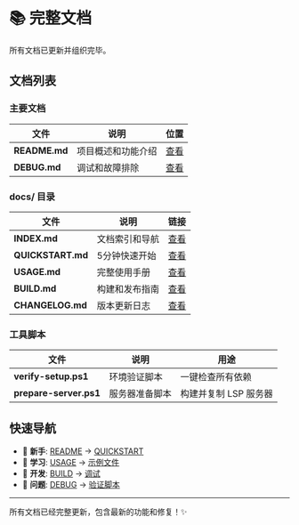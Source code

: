 # 📚 完整文档

所有文档已更新并组织完毕。

## 文档列表

### 主要文档

| 文件 | 说明 | 位置 |
|------|------|------|
| **README.md** | 项目概述和功能介绍 | [查看](README.md) |
| **DEBUG.md** | 调试和故障排除 | [查看](DEBUG.md) |

### docs/ 目录

| 文件 | 说明 | 链接 |
|------|------|------|
| **INDEX.md** | 文档索引和导航 | [查看](docs/INDEX.md) |
| **QUICKSTART.md** | 5分钟快速开始 | [查看](docs/QUICKSTART.md) |
| **USAGE.md** | 完整使用手册 | [查看](docs/USAGE.md) |
| **BUILD.md** | 构建和发布指南 | [查看](docs/BUILD.md) |
| **CHANGELOG.md** | 版本更新日志 | [查看](docs/CHANGELOG.md) |

### 工具脚本

| 文件 | 说明 | 用途 |
|------|------|------|
| **verify-setup.ps1** | 环境验证脚本 | 一键检查所有依赖 |
| **prepare-server.ps1** | 服务器准备脚本 | 构建并复制 LSP 服务器 |

## 快速导航

- 🚀 **新手**: [README](README.md) → [QUICKSTART](docs/QUICKSTART.md)
- 📖 **学习**: [USAGE](docs/USAGE.md) → [示例文件](examples/example.lbr)
- 🔧 **开发**: [BUILD](docs/BUILD.md) → [调试](DEBUG.md)
- 🐛 **问题**: [DEBUG](DEBUG.md) → [验证脚本](verify-setup.ps1)

---

所有文档已经完整更新，包含最新的功能和修复！✨
